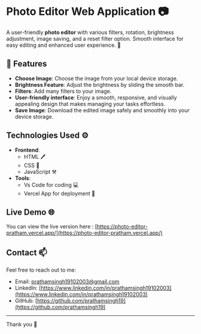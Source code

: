 # Photo Editor Web Application 📷

A user-friendly **photo editor** with various filters, rotation, brightness adjustment, image saving, and a reset filter option. Smooth interface for easy editing and enhanced user experience. 🌟

## 🚀 Features

- **Choose Image**: Choose the image from your local device storage.
- **Brightness Feature**: Adjust the brightness by sliding the smooth bar.
- **Filters**: Add many filters to your image.
- **User-friendly interface**: Enjoy a smooth, responsive, and visually appealing design that makes managing your tasks effortless.
- **Save Image**: Download the edited image safely and smoothly into your device storage.


## Technologies Used ⚙️

- **Frontend**: 
  - HTML 🖊
  - CSS 🎨
  - JavaScript ⚒
- **Tools**:
  - Vs Code for coding 💻
  - Vercel App for deployment 🚀
  


## Live Demo 🌐


You can view the live version here : [https://photo-editor-pratham.vercel.app/](https://photo-editor-pratham.vercel.app/)



## Contact 📫

Feel free to reach out to me:

- Email: prathamsingh19102003@gmail.com
- LinkedIn: [https://www.linkedin.com/in/prathamsingh19102003](https://www.linkedin.com/in/prathamsingh19102003)
- GitHub: [https://github.com/prathamsingh19](https://github.com/prathamsingh19)

---

Thank you 👋




